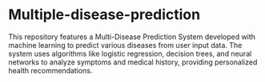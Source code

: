 # Multiple-disease-prediction
This repository features a Multi-Disease Prediction System developed with machine learning to predict various diseases from user input data. The system uses algorithms like logistic regression, decision trees, and neural networks to analyze symptoms and medical history, providing personalized health recommendations. 
